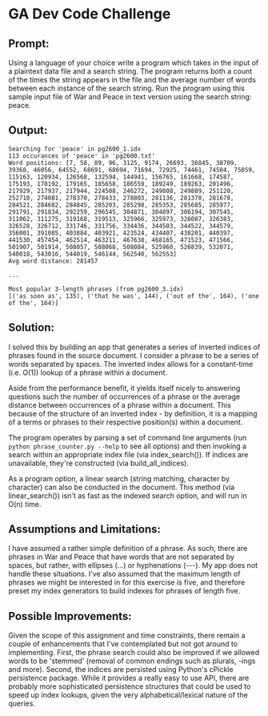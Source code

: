 # GA Dev Code Challenge

## Prompt:
Using a language of your choice write a program which takes in the input of a plaintext data file and a search string. The program returns both a count of the times the string appears in the file and the average number of words between each instance of the search string.
Run the program using this sample input file of War and Peace in text version using the search string: peace.

## Output:
    Searching for 'peace' in pg2600_1.idx
    113 occurances of 'peace' in 'pg2600.txt'
    Word positions: [7, 58, 89, 96, 3125, 9174, 26693, 36845, 38709, 39368, 46056, 64552, 68691, 68694, 71694, 72925, 74461, 74504, 75059, 115163, 120934, 126568, 132594, 144941, 156765, 161668, 174587, 175193, 178192, 179165, 185658, 186559, 189249, 189263, 201496, 217929, 217937, 217944, 224508, 246272, 249808, 249889, 251120, 252710, 274081, 278370, 278433, 278803, 281136, 281370, 281678, 284521, 284682, 284845, 285203, 285298, 285353, 285685, 285977, 291791, 291834, 292259, 296545, 304871, 304897, 306194, 307545, 311062, 311275, 319168, 319513, 325966, 325973, 326087, 326383, 326528, 326712, 331746, 331756, 334436, 344503, 344522, 344579, 356001, 391085, 403884, 403921, 423524, 434407, 438201, 440397, 441530, 457454, 462514, 463211, 467638, 468165, 471523, 471566, 501907, 501914, 508057, 508068, 508084, 525960, 526839, 532071, 540018, 543016, 544019, 546144, 562540, 562553]
    Avg word distance: 281457

    ...

    Most popular 3-length phrases (from pg2600_3.idx)
    [('as soon as', 135), ('that he was', 144), ('out of the', 164), ('one of the', 164)]

## Solution:
I solved this by building an app that generates a series of inverted indices of phrases found in the source document. I consider a phrase to be a series of words separated by spaces. The inverted index allows for a constant-time (i.e. O(1)) lookup of a phrase within a document. 

Aside from the performance benefit, it yields itself nicely to answering questions such the number of occurrences of a phrase or the average distance between occurrences of a phrase within a document. This because of the structure of an inverted index - by definition, it is a mapping of a terms or phrases to their respective position(s) within a document.

The program operates by parsing a set of command line arguments (run `python phrase_counter.py --help` to see all options) and then invoking a search within an appropriate index file (via index_search()). If indices are unavailable, they're constructed (via build_all_indices). 

As a program option, a linear search (string matching, character by character) can also be conducted in the document. This method (via linear_search()) isn't as fast as the indexed search option, and will run in O(n) time.

## Assumptions and Limitations:
I have assumed a rather simple definition of a phrase. As such, there are phrases in War and Peace that have words that are not separated by spaces, but rather, with ellipses (...) or hyphenations (---). My app does not handle these situations. I've also assumed that the maximum length of phrases we might be interested in for this exercise is five, and therefore preset my index generators to build indexes for phrases of length five.

## Possible Improvements:
Given the scope of this assignment and time constraints, there remain a couple of enhancements that I've contemplated but not got around to implementing. First, the phrase search could also be improved if we allowed words to be 'stemmed' (removal of common endings such as plurals, -ings and more). Second, the indices are persisted using Python's cPickle persistence package. While it provides a really easy to use API, there are probably more sophisticated persistence structures that could be used to speed up index lookups, given the very alphabetical/lexical nature of the queries.